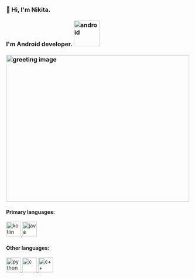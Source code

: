 <h3 align="left">
 <abc>
  <br>👋 Hi, I'm Nikita.<br>
  <br> I'm Android developer. <a href="https://developer.android.com/docs" target="_blank"> <img src="https://github.com/NikitaMirosha/NikitaMirosha/blob/main/icons/android.svg" alt="android" width="70" height="70"/> </a> <br>
  <br>
    <img src="https://media.giphy.com/media/TqsbbYf3ng5na/giphy.gif" alt="greeting image" width="500" height="400">
 </abc>
</h3> 
<h4 align="left">Primary languages:</h4>
<p align="left">
    <a href="https://kotlinlang.org" target="_blank"> <img src="https://github.com/NikitaMirosha/NikitaMirosha/blob/main/icons/kotlin.svg" alt="kotlin" width="40" height="40"/> </a>
  <a href="https://docs.oracle.com/en/java/" target="_blank"> <img src="https://github.com/NikitaMirosha/NikitaMirosha/blob/main/icons/java.svg" alt="java" width="40" height="40"/> </a>
 <h4 align="left">Other languages:</h4>
  <a href="https://docs.python.org/3/" target="_blank"> <img src="https://github.com/NikitaMirosha/NikitaMirosha/blob/main/icons/python.svg" alt="python" width="40" height="40"/> </a>
  <a href="https://devdocs.io/c/" target="_blank"> <img src="https://github.com/NikitaMirosha/NikitaMirosha/blob/main/icons/c.svg" alt="c" width="40" height="40"/> </a>
 <a href="https://devdocs.io/cpp/" target="_blank"> <img src="https://github.com/NikitaMirosha/NikitaMirosha/blob/main/icons/c%2B%2B.svg" alt="c++" width="40" height="40"/> </a>
